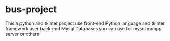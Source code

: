 # bus-project
This a python and tkinter project
use front-end Python language and tkinter framework
user back-end Mysql Databases
you can use for mysql xampp server or others



